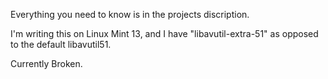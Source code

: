 Everything you need to know is in the projects discription.

I'm writing this on Linux Mint 13, and I have "libavutil-extra-51" as opposed to the default libavutil51.

Currently Broken.

